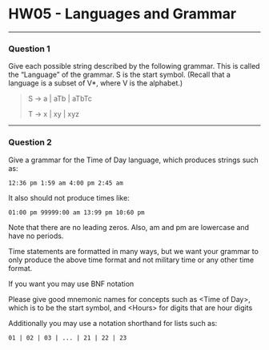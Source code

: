 # HW05 - Languages and Grammar

---

### Question 1

Give each possible string described by the following grammar. This is called the “Language” of
the grammar. S is the start symbol. (Recall that a language is a subset of V\*, where V is the
alphabet.)

> S -> a | aTb | aTbTc
>
> T -> x | xy | xyz

---

### Question 2

Give a grammar for the Time of Day language, which produces strings such as:

`12:36 pm 1:59 am 4:00 pm 2:45 am`

It also should not produce times like:

`01:00 pm 99999:00 am 13:99 pm 10:60 pm`

Note that there are no leading zeros. Also, am and pm are lowercase and have no periods.

Time statements are formatted in many ways, but we want your grammar to only produce the above time format and not military time or any other time format.

If you want you may use BNF notation

Please give good mnemonic names for concepts such as \<Time of Day\>, which is to be the start symbol, and \<Hours\> for digits that are hour digits

Additionally you may use a notation shorthand for lists such as:

`01 | 02 | 03 | ... | 21 | 22 | 23`
